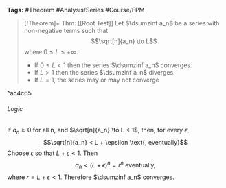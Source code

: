 **Tags:** #Theorem #Analysis/Series #Course/FPM 

>[!Theorem]+ Thm: [[Root Test]]
>Let $\dsumzinf a_n$ be a series with non-negative terms such that
>$$\sqrt[n]{a_n} \to L$$
> where $0 \le L \le +\infty$.
> - If $0\le L < 1$ then the series $\dsumzinf a_n$ converges.
> - If $L > 1$ then the series $\dsumzinf a_n$ diverges.
> - If $L = 1$, the series may or may not converge

^ac4c65

###### Logic
If $a_n\ge 0$ for all n, and $\sqrt[n]{a_n} \to L < 1$, then, for every $\epsilon$,
$$\sqrt[n]{a_n} < L + \epsilon \text{, eventually}$$
Choose $\epsilon$ so that $L + \epsilon < 1$. Then
$$a_n < (L + \epsilon)^n = r^n \text{ eventually,}$$where $r = L + \epsilon < 1$. Therefore $\dsumzinf a_n$ converges.